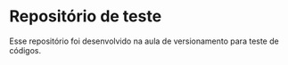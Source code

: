 # Repositório de teste

Esse repositório foi desenvolvido na aula de versionamento para teste de códigos.

